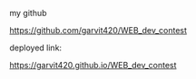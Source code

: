 my github

https://github.com/garvit420/WEB_dev_contest


deployed link: 

https://garvit420.github.io/WEB_dev_contest
